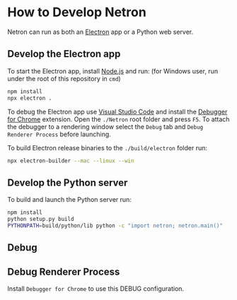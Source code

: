 # How to Develop Netron

Netron can run as both an [Electron](https://electronjs.org) app or a Python web server.

## Develop the Electron app

To start the Electron app, install [Node.js](https://nodejs.org) and run:  (for Windows user, run under the root of this repository in `cmd`)

```bash
npm install
npx electron .
```

To debug the Electron app use [Visual Studio Code](https://code.visualstudio.com) and install the [Debugger for Chrome](https://marketplace.visualstudio.com/items?itemName=msjsdiag.debugger-for-chrome) extension. Open the `./Netron` root folder and press `F5`. To attach the debugger to a rendering window select the `Debug` tab and `Debug Renderer Process` before launching.

To build Electron release binaries to the `./build/electron` folder run:

```bash
npx electron-builder --mac --linux --win
```

## Develop the Python server

To build and launch the Python server run:

```bash
npm install
python setup.py build
PYTHONPATH=build/python/lib python -c "import netron; netron.main()"
```

## Debug

## Debug Renderer Process
Install `Debugger for Chrome` to use this DEBUG configuration.